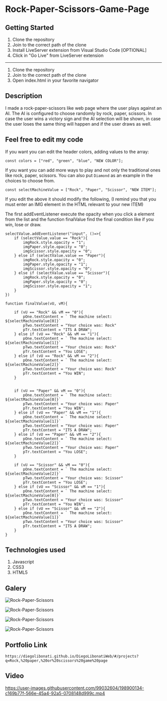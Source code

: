 # Rock-Paper-Scissors-Game-Page

## Getting Started

1. Clone the repository
2. Join to the correct path of the clone
3. Install LiveServer extension from Visual Studio Code [OPTIONAL]
4. Click in "Go Live" from LiveServer extension

---

1. Clone the repository
2. Join to the correct path of the clone
3. Open index.html in your favorite navigator

## Description

I made a rock-paper-scissors like web page where the user plays against an AI. The AI is configured to choose randomly by rock, paper, scissors. In case the user wins a victory sign and the AI selection will be shown, in case the user loses the same thing will happen and if the user draws as well.

## Feel free to edit my code

If you want you can edit the header colors, adding values to the array:

```
const colors = ["red", "green", "blue", "NEW COLOR"];
```

If you want you can add more ways to play and not only the traditional ones like rock, paper, scissors. You can also put `Diamond` as an example in the choices to choose from.

```
const selectMachineValue = ["Rock", "Paper", "Scissor", "NEW ITEM"];
```

If you edit the above it should modify the following, (I remind you that you must enter an IMG element in the HTML relevant to your new ITEM)

The first addEventListener execute the opacity when you click a element from the list and the function finalValue find the final condition like if you win, lose or draw.

```
selectValue.addEventListener("input", ()=>{
    if (selectValue.value == "Rock"){
        imgRock.style.opacity = "1";
        imgPaper.style.opacity = "0";
        imgScissor.style.opacity = "0";
    } else if (selectValue.value == "Paper"){
        imgRock.style.opacity = "0";
        imgPaper.style.opacity = "1";
        imgScissor.style.opacity = "0";
    } else if (selectValue.value == "Scissor"){
        imgRock.style.opacity = "0";
        imgPaper.style.opacity = "0";
        imgScissor.style.opacity = "1";
    }
})

function finalValue(vU, vM){

    if (vU == "Rock" && vM == "0"){
        pOne.textContent = ` The machine select: ${selectMachineValue[0]}`
        pTwo.textContent = "Your choice was: Rock"
        pTr.textContent = "ITS A DRAW";
    } else if (vU == "Rock" && vM == "1"){
        pOne.textContent = ` The machine select: ${selectMachineValue[1]}`
        pTwo.textContent = "Your choice was: Rock"
        pTr.textContent = "You LOSE";
    } else if (vU == "Rock" && vM == "2"){
        pOne.textContent = ` The machine select: ${selectMachineValue[2]}`
        pTwo.textContent = "Your choice was: Rock"
        pTr.textContent = "You WIN";
    }


    if (vU == "Paper" && vM == "0"){
        pOne.textContent = ` The machine select: ${selectMachineValue[0]}`
        pTwo.textContent = "Your choice was: Paper"
        pTr.textContent = "You WIN";
    } else if (vU == "Paper" && vM == "1"){
        pOne.textContent = ` The machine select: ${selectMachineValue[1]}`
        pTwo.textContent = "Your choice was: Paper"
        pTr.textContent = "ITS A DRAW";
    } else if (vU == "Paper" && vM == "2"){
        pOne.textContent = ` The machine select: ${selectMachineValue[2]}`
        pTwo.textContent = "Your choice was: Paper"
        pTr.textContent = "You LOSE";
    }

    if (vU == "Scissor" && vM == "0"){
        pOne.textContent = ` The machine select: ${selectMachineValue[2]}`
        pTwo.textContent = "Your choice was: Scissor"
        pTr.textContent = "You LOSE";
    } else if (vU == "Scissor" && vM == "1"){
        pOne.textContent = ` The machine select: ${selectMachineValue[0]}`
        pTwo.textContent = "Your choice was: Scissor"
        pTr.textContent = "You WIN";
    } else if (vU == "Scissor" && vM == "2"){
        pOne.textContent = ` The machine select: ${selectMachineValue[1]}`
        pTwo.textContent = "Your choice was: Scissor"
        pTr.textContent = "ITS A DRAW";
    }
}
```

## Technologies used

1. Javascript
2. CSS3
3. HTML5

## Galery

![Rock-Paper-Scissors](https://raw.githubusercontent.com/DiegoLibonati/DiegoLibonatiWeb/main/data/projects/Javascript/Imagenes/rcs-0.jpg)

![Rock-Paper-Scissors](https://raw.githubusercontent.com/DiegoLibonati/DiegoLibonatiWeb/main/data/projects/Javascript/Imagenes/rcs-1.jpg)

![Rock-Paper-Scissors](https://raw.githubusercontent.com/DiegoLibonati/DiegoLibonatiWeb/main/data/projects/Javascript/Imagenes/rcs-2.jpg)

![Rock-Paper-Scissors](https://raw.githubusercontent.com/DiegoLibonati/DiegoLibonatiWeb/main/data/projects/Javascript/Imagenes/rcs-3.jpg)

## Portfolio Link

`https://diegolibonati.github.io/DiegoLibonatiWeb/#/projects?q=Rock,%20paper,%20or%20scissors%20game%20page`

## Video


https://user-images.githubusercontent.com/99032604/198900134-c169b77f-566e-45a4-92a5-0708148d999c.mp4


